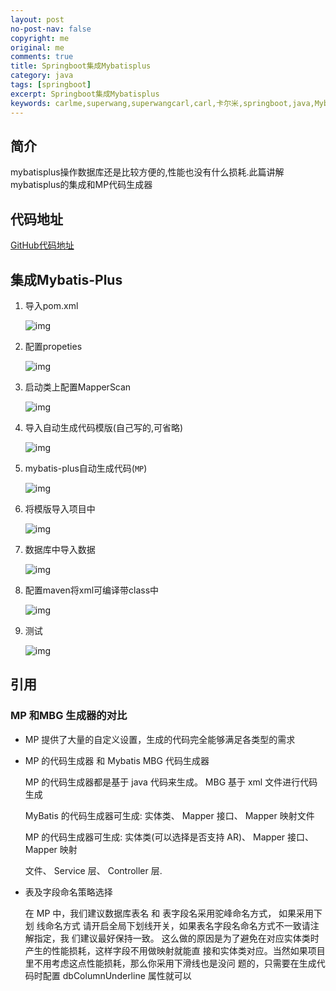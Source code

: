 ```yaml
---
layout: post
no-post-nav: false 
copyright: me
original: me
comments: true
title: Springboot集成Mybatisplus
category: java
tags: [springboot]
excerpt: Springboot集成Mybatisplus
keywords: carlme,superwang,superwangcarl,carl,卡尔米,springboot,java,Mybatisplus
---
```


## 简介

mybatisplus操作数据库还是比较方便的,性能也没有什么损耗.此篇讲解mybatisplus的集成和MP代码生成器

## 代码地址

[GitHub代码地址](https://github.com/SuperWangCarl/spring-boot-examples/tree/master/data-mybatis-plus)

## 集成Mybatis-Plus

1. 导入pom.xml

   ![img](../../assets/images/blog/2019/20190606150331.png)

2. 配置propeties

   ![img](../../assets/images/blog/2019/20190606150408.png)

3. 启动类上配置MapperScan

   ![img](../../assets/images/blog/2019/20190606150434.png)

4. 导入自动生成代码模版(自己写的,可省略)

   ![img](../../assets/images/blog/2019/20190606150533.png)

5. mybatis-plus自动生成代码(`MP`)

   ![img](../../assets/images/blog/2019/20190606151525.png)

6. 将模版导入项目中

   ![img](../../assets/images/blog/2019/20190606151631.png)

7. 数据库中导入数据

   ![img](../../assets/images/blog/2019/20190606151718.png)

8. 配置maven将xml可编译带class中

   ![img](../../assets/images/blog/2019/20190606152630.png)

9. 测试

   ![img](../../assets/images/blog/2019/20190606151735.png)

## 引用

### MP 和MBG 生成器的对比

- MP 提供了大量的自定义设置，生成的代码完全能够满足各类型的需求

- MP 的代码生成器 和 Mybatis MBG 代码生成器

  MP 的代码生成器都是基于 java 代码来生成。 MBG 基于 xml 文件进行代码生成

  MyBatis 的代码生成器可生成: 实体类、 Mapper 接口、 Mapper 映射文件

  MP 的代码生成器可生成: 实体类(可以选择是否支持 AR)、 Mapper 接口、 Mapper 映射

  文件、 Service 层、 Controller 层.

- 表及字段命名策略选择

  在 MP 中，我们建议数据库表名 和 表字段名采用驼峰命名方式， 如果采用下划
  线命名方式 请开启全局下划线开关，如果表名字段名命名方式不一致请注解指定，我
  们建议最好保持一致。
  这么做的原因是为了避免在对应实体类时产生的性能损耗，这样字段不用做映射就能直
  接和实体类对应。当然如果项目里不用考虑这点性能损耗，那么你采用下滑线也是没问
  题的，只需要在生成代码时配置 dbColumnUnderline 属性就可以 

